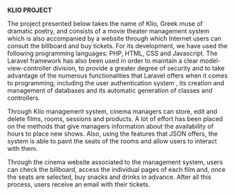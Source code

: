 <b>KLIO PROJECT</b>

The project presented below takes the name of Klío, Greek muse of dramatic poetry, and consists of a movie theater management system which is also accompanied by a website through which Internet users can consult the billboard and buy tickets. For its development, we have used the following programming languages: PHP, HTML, CSS and Javascript. The Laravel framework has also been used in order to maintain a clear model-view-controller division, to provide a greater degree of security and to take advantage of the numerous functionalities that Laravel offers when it comes to programming, including the user authentication system , its creation and management of databases and its automatic generation of classes and controllers. 

Through Klío management system, cinema managers can store, edit and delete films, rooms, sessions and products. A lot of effort has been placed on the methods that give managers information about the availability of hours to place new shows. Also, using the features that JSON offers, the system is able to paint the seats of the rooms and allow users to interact with them. 

Through the cinema website associated to the management system, users can check the billboard, access the individual pages of each film and, once the seats are selected, buy snacks and drinks in advance. After all this process, users receive an email with their tickets. 
